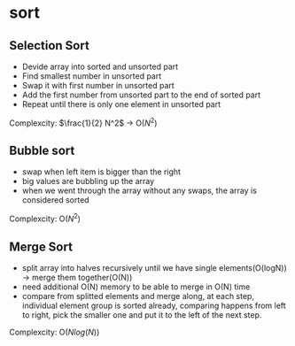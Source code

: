 # sort

## Selection Sort

* Devide array into sorted and unsorted part
* Find smallest number in unsorted part
* Swap it with first number in unsorted part
* Add the first number from unsorted part to the end of sorted part
* Repeat until there is only one element in unsorted part

Complexcity: $\frac{1}{2} N^2$ -> O($N^2$)

## Bubble sort

* swap when left item is bigger than the right
* big values are bubbling up the array
* when we went through the array without any swaps, the array is considered sorted

Complexcity: O($N^2$)

## Merge Sort

* split array into halves recursively until we have single elements(O(logN)) -> merge them together(O(N))
* need additional O(N) memory to be able to merge in O(N) time
* compare from splitted elements and merge along, at each step, individual element group is sorted already, comparing happens from left to right, pick the smaller one and put it to the left of the next step.

Complexcity: O($Nlog(N)$)